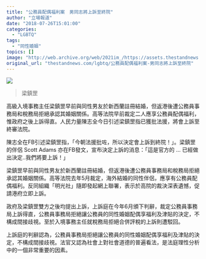 ```yaml
---
title: "公務員配偶福利案　男同志將上訴至終院"
author: "立場報道"
date: "2018-07-26T15:01:00"
categories:
  - "LGBTQ"
tags:
  - "同性婚姻"
topics: []
image: "http://web.archive.org/web/2021im_/https://assets.thestandnews.com/media/photos/leung_aR5cm.png"
original_url: "thestandnews.com/lgbtq/公務員配偶福利案-男同志將上訴至終院"
---
```

![](http://web.archive.org/web/2021im_/https://assets.thestandnews.com/media/photos/leung_aR5cm.png)
> 梁鎮罡

高級入境事務主任梁鎮罡早前與同性男友於新西蘭註冊結婚，但返港後遭公務員事務局和稅務局拒絕承認其婚姻關係。高等法院早前裁定二人應享公務員配偶福利，惟政府之後上訴得直。人民力量陳志全今日引述梁鎮罡指已獲批法援，將會上訴至終審法院。

陳志全在FB引述梁鎮罡指，「今朝法援批咗，所以決定會上訴到終院！」。梁鎮罡的伴侶 Scott Adams 亦在FB發文，宣布決定上訴的消息：「這是官方的 … 已經做出決定..我們將要上訴！」

梁鎮罡早前與同性男友於新西蘭註冊結婚，但返港後遭公務員事務局和稅務局拒絕承認其婚姻關係。高等法院去年5月裁定，海外結婚的同性伴侶，應享有公務員配偶福利。反同組織「明光社」隨即發起網上聯署，表示於高院的裁決深表遺憾，促請港府立即上訴。

政府及梁鎮罡雙方之後均提出上訴，上訴庭在今年6月頒下判辭，裁定公務員事務局上訴得直，公務員事務局拒絕讓公務員的同性婚姻配偶享福利及津貼的決定，不構成間接歧視。至於入境事務主任就稅務局拒絕合併評稅的上訴則遭駁回。

上訴庭的判辭認為，公務員事務局拒絕讓公務員的同性婚姻配偶享福利及津貼的決定，不構成間接歧視。法官又認為社會上對社會道德的普遍看法，是法庭理性分析中的一個非常重要的因素。